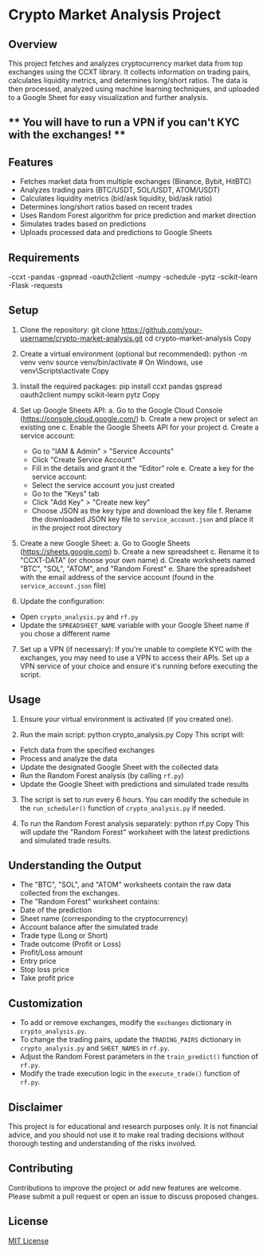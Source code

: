 # Crypto Market Analysis Project

## Overview

This project fetches and analyzes cryptocurrency market data from top exchanges using the CCXT library. It collects information on trading pairs, calculates liquidity metrics, and determines long/short ratios. The data is then processed, analyzed using machine learning techniques, and uploaded to a Google Sheet for easy visualization and further analysis.

## ** You will have to run a VPN if you can't KYC with the exchanges! **
## Features

- Fetches market data from multiple exchanges (Binance, Bybit, HitBTC)
- Analyzes trading pairs (BTC/USDT, SOL/USDT, ATOM/USDT)
- Calculates liquidity metrics (bid/ask liquidity, bid/ask ratio)
- Determines long/short ratios based on recent trades
- Uses Random Forest algorithm for price prediction and market direction
- Simulates trades based on predictions
- Uploads processed data and predictions to Google Sheets

## Requirements

-ccxt
-pandas
-gspread
-oauth2client
-numpy
-schedule
-pytz
-scikit-learn
-Flask
-requests

## Setup

1. Clone the repository:
git clone https://github.com/your-username/crypto-market-analysis.git
cd crypto-market-analysis
Copy
2. Create a virtual environment (optional but recommended):
python -m venv venv
source venv/bin/activate  # On Windows, use venv\Scripts\activate
Copy
3. Install the required packages:
pip install ccxt pandas gspread oauth2client numpy scikit-learn pytz
Copy
4. Set up Google Sheets API:
a. Go to the Google Cloud Console (https://console.cloud.google.com/)
b. Create a new project or select an existing one
c. Enable the Google Sheets API for your project
d. Create a service account:
   - Go to "IAM & Admin" > "Service Accounts"
   - Click "Create Service Account"
   - Fill in the details and grant it the "Editor" role
e. Create a key for the service account:
   - Select the service account you just created
   - Go to the "Keys" tab
   - Click "Add Key" > "Create new key"
   - Choose JSON as the key type and download the key file
f. Rename the downloaded JSON key file to `service_account.json` and place it in the project root directory

5. Create a new Google Sheet:
a. Go to Google Sheets (https://sheets.google.com)
b. Create a new spreadsheet
c. Rename it to "CCXT-DATA" (or choose your own name)
d. Create worksheets named "BTC", "SOL", "ATOM", and "Random Forest"
e. Share the spreadsheet with the email address of the service account (found in the `service_account.json` file)

6. Update the configuration:
- Open `crypto_analysis.py` and `rf.py`
- Update the `SPREADSHEET_NAME` variable with your Google Sheet name if you chose a different name

7. Set up a VPN (if necessary):
If you're unable to complete KYC with the exchanges, you may need to use a VPN to access their APIs. Set up a VPN service of your choice and ensure it's running before executing the script.

## Usage

1. Ensure your virtual environment is activated (if you created one).

2. Run the main script:
python crypto_analysis.py
Copy
This script will:
- Fetch data from the specified exchanges
- Process and analyze the data
- Update the designated Google Sheet with the collected data
- Run the Random Forest analysis (by calling `rf.py`)
- Update the Google Sheet with predictions and simulated trade results

3. The script is set to run every 6 hours. You can modify the schedule in the `run_scheduler()` function of `crypto_analysis.py` if needed.

4. To run the Random Forest analysis separately:
python rf.py
Copy
This will update the "Random Forest" worksheet with the latest predictions and simulated trade results.

## Understanding the Output

- The "BTC", "SOL", and "ATOM" worksheets contain the raw data collected from the exchanges.
- The "Random Forest" worksheet contains:
- Date of the prediction
- Sheet name (corresponding to the cryptocurrency)
- Account balance after the simulated trade
- Trade type (Long or Short)
- Trade outcome (Profit or Loss)
- Profit/Loss amount
- Entry price
- Stop loss price
- Take profit price

## Customization

- To add or remove exchanges, modify the `exchanges` dictionary in `crypto_analysis.py`.
- To change the trading pairs, update the `TRADING_PAIRS` dictionary in `crypto_analysis.py` and `SHEET_NAMES` in `rf.py`.
- Adjust the Random Forest parameters in the `train_predict()` function of `rf.py`.
- Modify the trade execution logic in the `execute_trade()` function of `rf.py`.

## Disclaimer

This project is for educational and research purposes only. It is not financial advice, and you should not use it to make real trading decisions without thorough testing and understanding of the risks involved.

## Contributing

Contributions to improve the project or add new features are welcome. Please submit a pull request or open an issue to discuss proposed changes.

## License

[MIT License](https://opensource.org/licenses/MIT)
